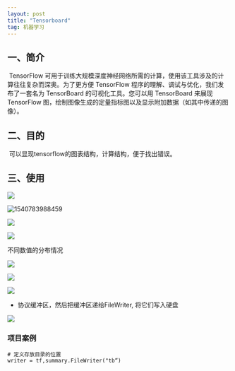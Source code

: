 ```yaml
---
layout: post
title: "Tensorboard"
tag: 机器学习
---
```


## 一、简介

​	TensorFlow 可用于训练大规模深度神经网络所需的计算，使用该工具涉及的计算往往复杂而深奥。为了更方便 TensorFlow 程序的理解、调试与优化，我们发布了一套名为 TensorBoard 的可视化工具。您可以用 TensorBoard 来展现 TensorFlow 图，绘制图像生成的定量指标图以及显示附加数据（如其中传递的图像）。



## 二、目的

​	可以显现tensorflow的图表结构，计算结构，便于找出错误。



## 三、使用

![](https://ws1.sinaimg.cn/large/e93305edgy1fwoxl8rnb9j20su0h9wlr.jpg)

![1540783988459](C:\Users\yao\AppData\Roaming\Typora\typora-user-images\1540783988459.png)

![](https://ws1.sinaimg.cn/large/e93305edgy1fwoxssz880j20xw0f1qic.jpg)

![](https://ws1.sinaimg.cn/large/e93305edgy1fwoxtfm878j210w0ch7fm.jpg)

不同数值的分布情况

![](https://ws1.sinaimg.cn/large/e93305edgy1fwoxujj3bzj20ho057ac1.jpg)

![](https://ws1.sinaimg.cn/large/e93305edgy1fwoxv362fpj20za09iqap.jpg)

![](https://ws1.sinaimg.cn/large/e93305edgy1fwoxvie10wj20oe0e4jw2.jpg)

- 协议缓冲区，然后把缓冲区递给FileWriter, 将它们写入硬盘

![](https://ws1.sinaimg.cn/large/e93305edgy1fwoxxszjdyj20hq0am44v.jpg)

### 项目案例

~~~
# 定义存放目录的位置
writer = tf,summary.FileWriter("tb“)


~~~





